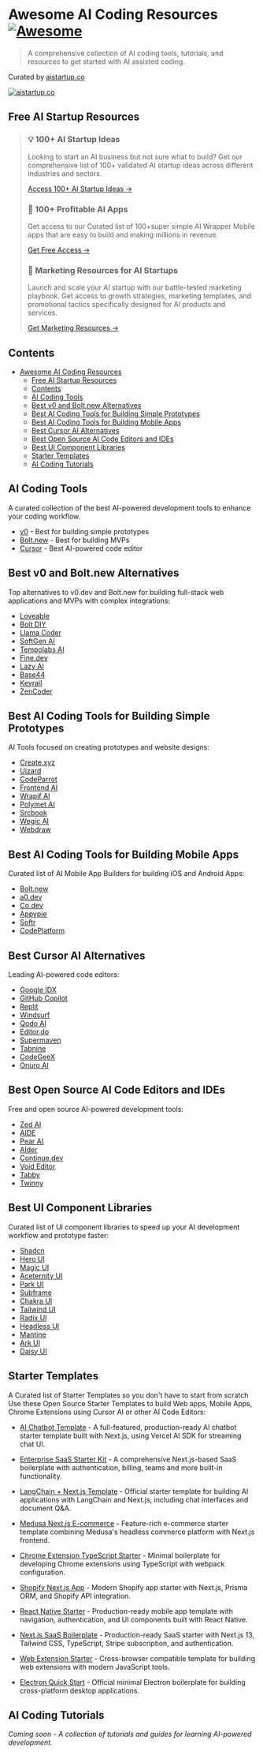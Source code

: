 # Awesome AI Coding Resources [![Awesome](https://awesome.re/badge.svg)](https://awesome.re) 

> A comprehensive collection of AI coding tools, tutorials, and resources to get started with AI assisted coding.

Curated by [aistartup.co](https://aistartup.co)

[![aistartup.co](aistartup-logo.png)](https://aistartup.co)

## Free AI Startup Resources

> 
> ### 💡 100+ AI Startup Ideas
> Looking to start an AI business but not sure what to build? Get our comprehensive list of 100+ validated AI startup ideas across different industries and sectors.
>
> [Access 100+ AI Startup Ideas →](https://aistartup.co/resources/100-ai-startup-ideas)
>
> ### 📱 100+ Profitable AI Apps
> Get access to our Curated list of 100+super simple AI Wrapper Mobile apps that are easy to build and making millions in revenue.
>
> [Get Free Access →](https://aistartup.co/resources/ai-mobile-apps-list)
>
> ### 🚀 Marketing Resources for AI Startups
> Launch and scale your AI startup with our battle-tested marketing playbook. Get access to growth strategies, marketing templates, and promotional tactics specifically designed for AI products and services.
>
> [Get Marketing Resources →](https://aistartup.co/resources/marketing-resources)
> 



## Contents

- [Awesome AI Coding Resources ](#awesome-ai-coding-resources-)
  - [Free AI Startup Resources](#free-ai-startup-resources)
  - [Contents](#contents)
  - [AI Coding Tools](#ai-coding-tools)
  - [Best v0 and Bolt.new Alternatives](#best-v0-and-boltnew-alternatives)
  - [Best AI Coding Tools for Building Simple Prototypes](#best-ai-coding-tools-for-building-simple-prototypes)
  - [Best AI Coding Tools for Building Mobile Apps](#best-ai-coding-tools-for-building-mobile-apps)
  - [Best Cursor AI Alternatives](#best-cursor-ai-alternatives)
  - [Best Open Source AI Code Editors and IDEs](#best-open-source-ai-code-editors-and-ides)
  - [Best UI Component Libraries](#best-ui-component-libraries)
  - [Starter Templates](#starter-templates)
  - [AI Coding Tutorials](#ai-coding-tutorials)

## AI Coding Tools

A curated collection of the best AI-powered development tools to enhance your coding workflow.
  - [v0](https://v0.dev/) - Best for building simple prototypes
  - [Bolt.new](https://bolt.new/?rid=ppikut) - Best for building MVPs
  - [Cursor](https://www.cursor.com/) - Best AI-powered code editor


## Best v0 and Bolt.new Alternatives

Top alternatives to v0.dev and Bolt.new for building full-stack web applications and MVPs with complex integrations:

- [Loveable](https://lovable.dev/#via=aistartup)
- [Bolt DIY](https://bolt.diy)
- [Llama Coder](https://llamacoder.together.ai/)
- [SoftGen AI](https://softgen.ai/)
- [Tempolabs AI](https://www.tempolabs.ai/)
- [Fine.dev](https://www.fine.dev/)
- [Lazy AI](https://getlazy.ai/)
- [Base44](https://base44.com/)
- [Keyrail](https://keyrail.dev/)
- [ZenCoder](https://zencoder.ai/)


## Best AI Coding Tools for Building Simple Prototypes

AI Tools focused on creating prototypes and website designs:

- [Create.xyz](https://www.create.xyz/)
- [Uizard](https://uizard.io/)
- [CodeParrot](https://codeparrot.ai/)
- [Frontend AI](https://www.webcrumbs.org/frontend-ai)
- [Wrapif AI](https://wrapifai.com/)
- [Polymet AI](https://www.polymet.ai/)
- [Srcbook](https://srcbook.com/)
- [Wegic AI](https://wegic.ai/)
- [Webdraw](https://webdraw.com/)


## Best AI Coding Tools for Building Mobile Apps

Curated list of AI Mobile App Builders for building iOS and Android Apps:

- [Bolt.new](https://bolt.new/?rid=ppikut)
- [a0.dev](https://a0.dev/)
- [Co.dev](https://co.dev)
- [Appypie](https://www.appypie.com/ai-app-generator)
- [Softr](https://www.softr.io/ai-app-generator)
- [CodePlatform](https://codeplatform.com/)


## Best Cursor AI Alternatives

Leading AI-powered code editors:

- [Google IDX](https://idx.google.com/)
- [GitHub Copilot](https://github.com/features/copilot/)
- [Replit](https://replit.com/)
- [Windsurf](https://codeium.com/windsurf)
- [Qodo AI](https://www.qodo.ai/)
- [Editor.do](https://editor.do/)
- [Supermaven](https://supermaven.com/)
- [Tabnine](https://www.tabnine.com/)
- [CodeGeeX](https://codegeex.cn/en-US)
- [Onuro AI](https://www.onuro.ai/)


## Best Open Source AI Code Editors and IDEs

Free and open source AI-powered development tools:

- [Zed AI](https://zed.dev/)
- [AIDE](https://aide.dev/)
- [Pear AI](https://trypear.ai/)
- [AIder](https://aider.chat/)
- [Continue.dev](https://www.continue.dev/)
- [Void Editor](https://voideditor.com/)
- [Tabby](https://www.tabbyml.com/)
- [Twinny](https://twinny.dev/)


## Best UI Component Libraries

Curated list of UI component libraries to speed up your AI development workflow and prototype faster:

- [Shadcn](https://ui.shadcn.com/)
- [Hero UI](https://www.heroui.com/)
- [Magic UI](https://magicui.design/)
- [Aceternity UI](https://ui.aceternity.com/)
- [Park UI](https://park-ui.com/)
- [Subframe](https://www.subframe.com/library/overview)
- [Chakra UI](https://chakra-ui.com/)
- [Tailwind UI](https://tailwindui.com/)
- [Radix UI](https://www.radix-ui.com/)
- [Headless UI](https://headlessui.com/)
- [Mantine](https://mantine.dev/)
- [Ark UI](https://ark-ui.com/)
- [Daisy UI](https://daisyui.com/)


## Starter Templates

A Curated list of Starter Templates so you don't have to start from scratch  Use these Open Source Starter Templates to build Web apps, Mobile Apps, Chrome Extensions using Cursor AI or other AI Code Editors:

- [AI Chatbot Template](https://github.com/vercel/ai-chatbot) - A full-featured, production-ready AI chatbot starter template built with Next.js, using Vercel AI SDK for streaming chat UI.

- [Enterprise SaaS Starter Kit](https://github.com/boxyhq/saas-starter-kit) - A comprehensive Next.js-based SaaS boilerplate with authentication, billing, teams and more built-in functionality.

- [LangChain + Next.js Template](https://github.com/langchain-ai/langchain-nextjs-template) - Official starter template for building AI applications with LangChain and Next.js, including chat interfaces and document Q&A.

- [Medusa Next.js E-commerce](https://github.com/medusajs/nextjs-starter-medusa) - Feature-rich e-commerce starter template combining Medusa's headless commerce platform with Next.js frontend.

- [Chrome Extension TypeScript Starter](https://github.com/chibat/chrome-extension-typescript-starter) - Minimal boilerplate for developing Chrome extensions using TypeScript with webpack configuration.

- [Shopify Next.js App](https://github.com/kinngh/shopify-nextjs-prisma-app) - Modern Shopify app starter with Next.js, Prisma ORM, and Shopify API integration.

- [React Native Starter](https://github.com/flatlogic/react-native-starter) - Production-ready mobile app template with navigation, authentication, and UI components built with React Native.

- [Next.js SaaS Boilerplate](https://github.com/ixartz/SaaS-Boilerplate) - Production-ready SaaS starter with Next.js 13, Tailwind CSS, TypeScript, Stripe subscription, and authentication.

- [Web Extension Starter](https://github.com/abhijithvijayan/web-extension-starter) - Cross-browser compatible template for building web extensions with modern JavaScript tools.

- [Electron Quick Start](https://github.com/electron/electron-quick-start) - Official minimal Electron boilerplate for building cross-platform desktop applications.



## AI Coding Tutorials

*Coming soon - A collection of tutorials and guides for learning AI-powered development.*
